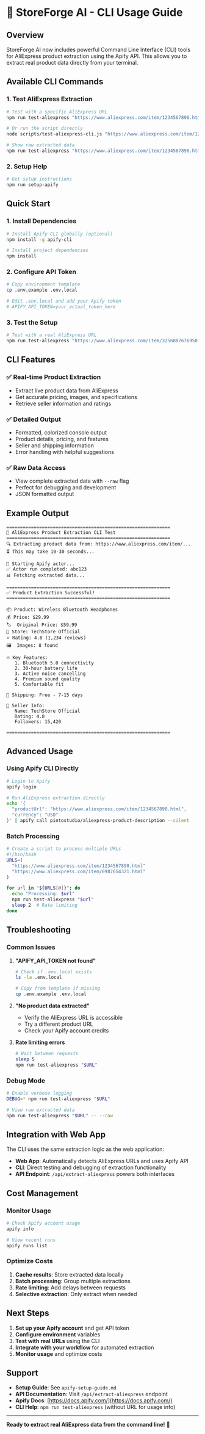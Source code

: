 # 🚀 StoreForge AI - CLI Usage Guide

## Overview

StoreForge AI now includes powerful Command Line Interface (CLI) tools for AliExpress product extraction using the Apify API. This allows you to extract real product data directly from your terminal.

## Available CLI Commands

### 1. Test AliExpress Extraction

```bash
# Test with a specific AliExpress URL
npm run test-aliexpress "https://www.aliexpress.com/item/1234567890.html"

# Or run the script directly
node scripts/test-aliexpress-cli.js "https://www.aliexpress.com/item/1234567890.html"

# Show raw extracted data
npm run test-aliexpress "https://www.aliexpress.com/item/1234567890.html" -- --raw
```

### 2. Setup Help

```bash
# Get setup instructions
npm run setup-apify
```

## Quick Start

### 1. Install Dependencies

```bash
# Install Apify CLI globally (optional)
npm install -g apify-cli

# Install project dependencies
npm install
```

### 2. Configure API Token

```bash
# Copy environment template
cp .env.example .env.local

# Edit .env.local and add your Apify token
# APIFY_API_TOKEN=your_actual_token_here
```

### 3. Test the Setup

```bash
# Test with a real AliExpress URL
npm run test-aliexpress "https://www.aliexpress.com/item/3256807676950174.html"
```

## CLI Features

### ✅ Real-time Product Extraction
- Extract live product data from AliExpress
- Get accurate pricing, images, and specifications
- Retrieve seller information and ratings

### ✅ Detailed Output
- Formatted, colorized console output
- Product details, pricing, and features
- Seller and shipping information
- Error handling with helpful suggestions

### ✅ Raw Data Access
- View complete extracted data with `--raw` flag
- Perfect for debugging and development
- JSON formatted output

## Example Output

```
============================================================
🚀 AliExpress Product Extraction CLI Test
============================================================
🔍 Extracting product data from: https://www.aliexpress.com/item/...
⏳ This may take 10-30 seconds...

🤖 Starting Apify actor...
✅ Actor run completed: abc123
📊 Fetching extracted data...

============================================================
✅ Product Extraction Successful!
============================================================

📦 Product: Wireless Bluetooth Headphones
💰 Price: $29.99
🏷️  Original Price: $59.99
🏪 Store: TechStore Official
⭐ Rating: 4.8 (1,234 reviews)
🖼️  Images: 8 found

🔥 Key Features:
   1. Bluetooth 5.0 connectivity
   2. 30-hour battery life
   3. Active noise cancelling
   4. Premium sound quality
   5. Comfortable fit

🚚 Shipping: Free - 7-15 days

👤 Seller Info:
   Name: TechStore Official
   Rating: 4.8
   Followers: 15,420

============================================================
```

## Advanced Usage

### Using Apify CLI Directly

```bash
# Login to Apify
apify login

# Run AliExpress extraction directly
echo '{
  "productUrl": "https://www.aliexpress.com/item/1234567890.html",
  "currency": "USD"
}' | apify call pintostudio/aliexpress-product-description --silent
```

### Batch Processing

```bash
# Create a script to process multiple URLs
#!/bin/bash
URLS=(
  "https://www.aliexpress.com/item/1234567890.html"
  "https://www.aliexpress.com/item/0987654321.html"
)

for url in "${URLS[@]}"; do
  echo "Processing: $url"
  npm run test-aliexpress "$url"
  sleep 2  # Rate limiting
done
```

## Troubleshooting

### Common Issues

1. **"APIFY_API_TOKEN not found"**
   ```bash
   # Check if .env.local exists
   ls -la .env.local
   
   # Copy from template if missing
   cp .env.example .env.local
   ```

2. **"No product data extracted"**
   - Verify the AliExpress URL is accessible
   - Try a different product URL
   - Check your Apify account credits

3. **Rate limiting errors**
   ```bash
   # Wait between requests
   sleep 5
   npm run test-aliexpress "$URL"
   ```

### Debug Mode

```bash
# Enable verbose logging
DEBUG=* npm run test-aliexpress "$URL"

# View raw extracted data
npm run test-aliexpress "$URL" -- --raw
```

## Integration with Web App

The CLI uses the same extraction logic as the web application:

- **Web App**: Automatically detects AliExpress URLs and uses Apify API
- **CLI**: Direct testing and debugging of extraction functionality
- **API Endpoint**: `/api/extract-aliexpress` powers both interfaces

## Cost Management

### Monitor Usage

```bash
# Check Apify account usage
apify info

# View recent runs
apify runs list
```

### Optimize Costs

1. **Cache results**: Store extracted data locally
2. **Batch processing**: Group multiple extractions
3. **Rate limiting**: Add delays between requests
4. **Selective extraction**: Only extract when needed

## Next Steps

1. **Set up your Apify account** and get API token
2. **Configure environment** variables
3. **Test with real URLs** using the CLI
4. **Integrate with your workflow** for automated extraction
5. **Monitor usage** and optimize costs

## Support

- **Setup Guide**: See `apify-setup-guide.md`
- **API Documentation**: Visit `/api/extract-aliexpress` endpoint
- **Apify Docs**: [https://docs.apify.com/](https://docs.apify.com/)
- **CLI Help**: `npm run test-aliexpress` (without URL for usage info)

---

**Ready to extract real AliExpress data from the command line!** 🎯